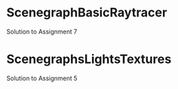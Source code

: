 # ScenegraphBasicRaytracer

Solution to Assignment 7

# ScenegraphsLightsTextures

Solution to Assignment 5
